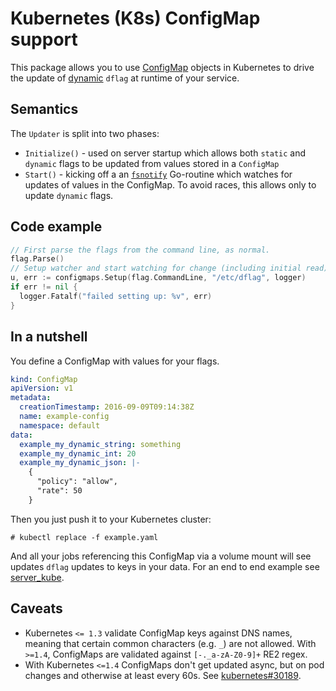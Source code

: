 # Kubernetes (K8s) ConfigMap support

This package allows you to use [ConfigMap](http://kubernetes.io/docs/user-guide/configmap/) objects in Kubernetes to 
drive the update of [dynamic](../README.md#dynamic-json-flag-with-a-validator-and-notifier) `dflag` at runtime of your service.

## Semantics

The `Updater` is split into two phases:
 
 * `Initialize()` - used on server startup which allows both `static` and `dynamic` flags to be updated from values
    stored in a `ConfigMap` 
 * `Start()` - kicking off a an [`fsnotify`](https://github.com/fsnotify/fsnotify) Go-routine which watches for updates 
   of values in the ConfigMap. To avoid races, this allows only to update `dynamic` flags.
   
## Code example

```go
// First parse the flags from the command line, as normal.
flag.Parse()
// Setup watcher and start watching for change (including initial read)
u, err := configmaps.Setup(flag.CommandLine, "/etc/dflag", logger)
if err != nil {
  logger.Fatalf("failed setting up: %v", err)
}
```

## In a nutshell

You define a ConfigMap with values for your flags.

```yaml
kind: ConfigMap
apiVersion: v1
metadata:
  creationTimestamp: 2016-09-09T09:14:38Z
  name: example-config
  namespace: default
data:
  example_my_dynamic_string: something
  example_my_dynamic_int: 20
  example_my_dynamic_json: |-
    {
      "policy": "allow",
      "rate": 50
    }
```

Then you just push it to your Kubernetes cluster:

```
# kubectl replace -f example.yaml
```

And all your jobs referencing this ConfigMap via a volume mount will see updates `dflag` updates to keys in your data. For an end to end example see [server_kube](../examples/server_kube).

## Caveats

 * Kubernetes `<= 1.3` validate ConfigMap keys against DNS names, meaning that certain common characters (e.g. `_`) are 
   not allowed. With `>=1.4`, ConfigMaps are validated against `[-._a-zA-Z0-9]+` RE2 regex.
 * With Kubernetes `<=1.4` ConfigMaps don't get updated async, but on pod changes and otherwise at least every 60s. See 
   [kubernetes#30189](https://github.com/kubernetes/kubernetes/issues/30189).
   



   
